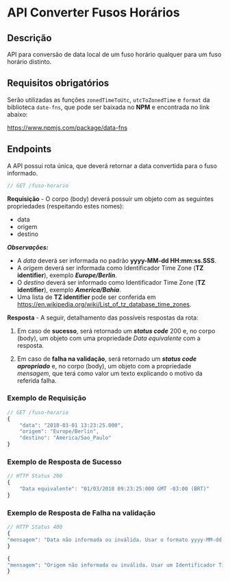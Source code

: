 # API Converter Fusos Horários

## Descrição
API para conversão de data local de um fuso horário qualquer para um fuso horário distinto.

## Requisitos obrigatórios
Serão utilizadas as funções `zonedTimeToUtc`, `utcToZonedTime` e `format` da biblioteca `date-fns`, que pode ser baixada no **NPM** e encontrada no link abaixo:

https://www.npmjs.com/package/data-fns

## Endpoints
A API possui rota única, que deverá retornar a data convertida para o fuso informado.

```javascript
// GET /fuso-horario
```
**Requisição** - O corpo (body) deverá possuir um objeto com as seguintes propriedades (respeitando estes nomes):

-	data
-	origem
-	destino

***Observações:***

- A *data* deverá ser informada no padrão **yyyy-MM-dd HH:mm:ss.SSS**.
- A *origem* deverá ser informada como Identificador Time Zone (**TZ identifier**), exemplo ***Europe/Berlin***.
- O *destino* deverá ser informado como Identificador Time Zone (**TZ identifier**), exemplo ***America/Bahia***.
- Uma lista de **TZ identifier** pode ser conferida em https://en.wikipedia.org/wiki/List_of_tz_database_time_zones.

**Resposta** - A seguir, detalhamento das possíveis respostas da rota:

1. Em caso de **sucesso**, será retornado um ***status code*** 200 e, no corpo (body), um objeto com uma propriedade *Data equivalente* com a resposta.

2. Em caso de **falha na validação**, será retornado um ***status code apropriado*** e, no corpo (body), um objeto com a propriedade *mensagem*, que terá como valor um texto explicando o motivo da referida falha.

### Exemplo de Requisição
```javascript
// GET /fuso-horario
{
	"data": "2018-03-01 13:23:25.000",
	"origem": "Europe/Berlin",
	"destino": "America/Sao_Paulo"
}
```

### Exemplo de Resposta de Sucesso
```javascript
// HTTP Status 200
{
	"Data equivalente": "01/03/2018 09:23:25:000 GMT -03:00 (BRT)"
}
```

### Exemplo de Resposta de Falha na validação
```javascript
// HTTP Status 400
{
"mensagem": "Data não informada ou inválida. Usar o formato yyyy-MM-dd HH:mm:ss.SSS"
}

{
"mensagem": "Origem não informada ou inválida. Usar um Identificador Time Zone (TZ identifier), ex.: America/Bahia."
}
```